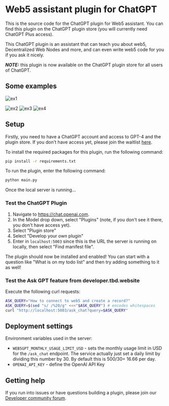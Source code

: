 # Web5 assistant plugin for ChatGPT

This is the source code for the ChatGPT plugin for Web5 assistant. You can find this plugin on the ChatGPT plugin store (you will currently need ChatGPT Plus access).

This ChatGPT plugin is an assistant that can teach you about web5, Decentralized Web Nodes and more, and can even write web5 code for you if you ask it nicely.

**_NOTE:_** this plugin is now available on the ChatGPT plugin store for all users of ChatGPT.

## Some examples

![ex1](https://github.com/TBD54566975/web5-chatgpt-plugin/assets/14976/b3d8d7d3-47c9-4c71-8740-f8e8f0fdf2da)

![ex2](https://github.com/TBD54566975/web5-chatgpt-plugin/assets/14976/5d7f6029-6399-4c35-a44e-7a426d866577)
![ex3](https://github.com/TBD54566975/web5-chatgpt-plugin/assets/14976/64ff76f6-7b3b-4bde-95e7-a66438990d77)
![ex4](https://github.com/TBD54566975/web5-chatgpt-plugin/assets/14976/695b4def-272d-462d-8956-16ce835a6506)

## Setup

Firstly, you need to have a ChatGPT account and access to GPT-4 and the plugin store. If you don't have access yet, please join the waitlist [here](https://openai.com/waitlist/plugins).

To install the required packages for this plugin, run the following command:

```bash
pip install -r requirements.txt
```

To run the plugin, enter the following command:

```bash
python main.py
```

Once the local server is running...

### Test the ChatGPT Plugin

1. Navigate to https://chat.openai.com.
2. In the Model drop down, select "Plugins" (note, if you don't see it there, you don't have access yet).
3. Select "Plugin store"
4. Select "Develop your own plugin"
5. Enter in `localhost:5003` since this is the URL the server is running on locally, then select "Find manifest file".

The plugin should now be installed and enabled! You can start with a question like "What is on my todo list" and then try adding something to it as well!

### Test the Ask GPT feature from developer.tbd.website

Execute the following curl requests:

```sh
ASK_QUERY="How to connect to web5 and create a record?"
ASK_QUERY=$(sed "s/ /%20/g" <<<"$ASK_QUERY") # encodes whitespaces
curl "http://localhost:5003/ask_chat?query=$ASK_QUERY"
```

## Deployment settings

Environment variables used in the server:

- `WEB5GPT_MONTHLY_USAGE_LIMIT_USD` - sets the monthly usage limit in USD for the `/ask_chat` endpoint. The service actually just set a daily limit by dividing this number by 30. By default this is $500/30 = ~$16.66 per day.
- `OPENAI_API_KEY` - define the OpenAI API Key

## Getting help

If you run into issues or have questions building a plugin, please join our [Developer community forum](https://community.openai.com/c/chat-plugins/20).
